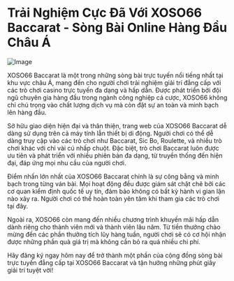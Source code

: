 # Trải Nghiệm Cực Đã Với XOSO66 Baccarat - Sòng Bài Online Hàng Đầu Châu Á

![Image](https://github.com/user-attachments/assets/bd51ea9f-0666-407b-a7a7-98ead6de688c)

XOSO66 Baccarat là một trong những sòng bài trực tuyến nổi tiếng nhất tại khu vực châu Á, mang đến cho người chơi trải nghiệm giải trí đẳng cấp với các trò chơi casino trực tuyến đa dạng và hấp dẫn. Được phát triển bởi đội ngũ chuyên gia hàng đầu trong ngành công nghiệp cá cược, XOSO66 không chỉ chú trọng vào chất lượng dịch vụ mà còn đặt sự an toàn và minh bạch lên hàng đầu.

Sở hữu giao diện hiện đại và thân thiện, trang web của XOSO66 Baccarat dễ dàng sử dụng trên cả máy tính lẫn thiết bị di động. Người chơi có thể dễ dàng truy cập vào các trò chơi như Baccarat, Sic Bo, Roulette, và nhiều trò chơi khác với chỉ vài cú nhấp chuột. Đặc biệt, trò chơi Baccarat luôn được ưu tiên và phát triển với nhiều phiên bản đa dạng, từ truyền thống đến hiện đại, đáp ứng mọi nhu cầu của người chơi.

Điểm nhấn lớn nhất của XOSO66 Baccarat chính là sự công bằng và minh bạch trong từng ván bài. Mọi hoạt động đều được giám sát chặt chẽ bởi các cơ quan kiểm định quốc tế uy tín, đảm bảo không có bất kỳ hành vi gian lận nào xảy ra. Người chơi có thể hoàn toàn yên tâm khi tham gia các trò chơi tại đây.

Ngoài ra, XOSO66 còn mang đến nhiều chương trình khuyến mãi hấp dẫn dành riêng cho thành viên mới và thành viên lâu năm. Từ tiền thưởng chào mừng đến các phần thưởng tích lũy hàng tuần, người chơi sẽ có cơ hội nhận được những phần quà giá trị mà không cần bỏ ra quá nhiều chi phí.

Hãy đăng ký ngay hôm nay để trở thành một phần của cộng đồng sòng bài trực tuyến đẳng cấp tại XOSO66 Baccarat và tận hưởng những phút giây giải trí tuyệt vời!
